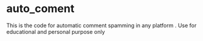 # auto_coment
This is the code for automatic comment spamming in any platform . Use for educational and personal purpose only 
